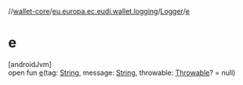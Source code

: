 //[wallet-core](../../../index.md)/[eu.europa.ec.eudi.wallet.logging](../index.md)/[Logger](index.md)/[e](e.md)

# e

[androidJvm]\
open fun [e](e.md)(tag: [String](https://kotlinlang.org/api/latest/jvm/stdlib/kotlin/-string/index.html),
message: [String](https://kotlinlang.org/api/latest/jvm/stdlib/kotlin/-string/index.html),
throwable: [Throwable](https://kotlinlang.org/api/latest/jvm/stdlib/kotlin/-throwable/index.html)? = null)
